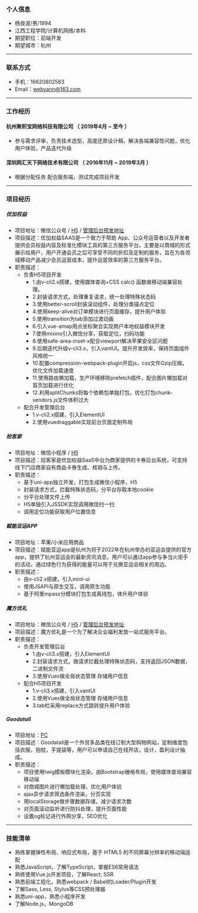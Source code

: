 ### 个人信息

 - 杨良波/男/1994
 - 江西工程学院/计算机网络/本科
 - 期望职位：前端开发
 - 期望城市：杭州

---

### 联系方式

- 手机：16620802583
- Email：webyann@163.com

---

### 工作经历

#### 杭州聚积宝网络科技有限公司 （ 2019年4月 ~ 至今 ）
  - 参与需求评审，负责技术选型，高度还原设计稿，解决各端兼容性问题，优化用户体验，产品迭代升级


#### 深圳网汇天下网络技术有限公司 （ 2016年11月 ~ 2019年3月 ）
  - 根据分配任务 配合服务端，测试完成项目开发

---

### 项目经历

##### 优加权益

  - 项目地址：微信公众号 / [H5](https://v.urpass.cn/f/q/100000.html) / [管理后台预发地址](https://prev-vip.urpass.cn/admin/index.html#/)
  - 项目描述：优加权益SAAS是一个致力于帮助 App、公众号运营者以及开发者提供会员权益内容及标准化模块工具的第三方服务平台。主要是以商城的形式展示给用户，用户开通会员之后可享受不同的折扣及定制的服务，旨在为各领域移动产品减少会员运营成本，提升运营效率的第三方服务平台。
  - 职责描述：
    - 负责H5项目开发
      - 1.由v-cli2.x搭建，使用媒体查询+CSS calc() 函数做移动端兼容处理。
      - 2.封装请求方式，处理重复请求，统一处理特殊状态码
      - 3.使用better-scroll封装滚动组件，处理分类锚点定位
      - 4.使用keep-alive对订单模块进行页面缓存，提升用户体验
      - 5.使用transition为tab添加过渡动画
      - 6.引入vue-amap用点坐标聚合实现商户本地权益模块开发
      - 7.使用mixins引入微信分享，获取定位，扫码功能
      - 8.使用safe-area-inset-x配合viewport解决苹果安全区问题
      - 9.后期迭代升级v-cli3.x，引入vantUI。提升开发效率，保持页面组件风格统一
      - 10.配置compression-webpack-plugin开启js，css文件Gzip压缩，优化文件加载速度
      - 11.使用路由懒加载，生产环境移除prefetch插件，配合图片懒加载对首页加载进行优化
      - 12.利用splitChunks将每个依赖包单独打包，优化打包chunk-vendors.js文件体积过大
    - 配合开发管理后台
      - 1.v-cli2.x搭建，引入ElementUI
      - 2.使用vuedraggable实现前台页面定制布局

##### 拾客家

  - 项目地址：微信小程序 / [H5](http://v.urpass.cn/cash/ticket/index.html/)
  - 项目描述：拾客家是优加权益SaaS中台为商家提供的卡券后台系统，可支持线下门店商家自有商品卡券生成、核销与上传。
  - 职责描述：
    - 基于uni-app独立开发，打包生成微信小程序，H5
    - 封装请求方式，拦截特殊状态码，分平台存取本地cookie
    - 分平台处理文件上传
    - H5单独引入JSSDK实现调用微信扫一扫
    - 调用定位功能获取用户位置信息

##### 赋能亚运APP
  - 项目地址：苹果/小米应用商品
  - 项目描述：赋能亚运app是杭州为将于2022年在杭州举办的亚运会提供的官方app，提供了杭州亚运会的最新资讯消息，用户可以通过app参与争当火炬手的活动，通过绿色行为获得的能量可以用于兑换亚运会相关的周边。
  - 职责描述：
    - 由v-cli2.x搭建，引入mint-ui
    - 使用JSAPI与原生交互，调用原生功能
    - 基于阿里mpass分模块打包生成离线包，体升用户体验

##### 魔方优礼
  - 项目地址：微信公众号 / [H5](http://m.cubegift.cn/vuepagehistory/home) / [管理后台预发地址](http://prev-admin.cubegift.cn/)
  - 项目描述：魔方优礼是一个为了解决企业福利发放一站式服务平台。
  - 职责描述：
    - 负责开发管理后台
      - 1.由v-cli3.x搭建，引入ElementUI
      - 2.封装请求方式，做请求拦截处理特殊状态码，支持返回JSON数据，二进制文件流
      - 3.使用Vuex做全局状态管理 存储用户信息
    - 配合H5项目开发
      - 1.v-cli3.x搭建，引入vantUI
      - 2.使用Vuex做全局状态管理 存储用户信息
      - 3.tab栏采用replace方式跳转提升用户体验

##### Goodatall

  - 项目地址：[PC](https://www.goodatall.com/)
  - 项目描述：Goodatall是一个外贸多品类在线订制大型购物网站，定制维度包括衣服，抱枕，手提袋等，用户可以申请自己在线开店，设计，盈利设计抽成。
  - 职责描述：
    - 项目使用twig模板模块化渲染，由Bootstrap栅格布局，使用媒体查询兼容移动端
    - 对商城图片进行懒加载处理，优化用户体验
    - ajax异步请求筛选条件渲染，分页实现
    - 用localStorage做步骤数据存储，减少请求次数
    - 对页面滚动监听进行防抖处理，提升页面性能
    - 设置og标记进行外网分享，SEO优化

---

### 技能清单
- 熟练掌握弹性布局、响应式布局，基于 HTML5 的不同屏幕分辨率的移动端适配
- 熟悉JavaScript，了解TypeScript，掌握ES6常用语法
- 熟练使用Vue.js开发项目，了解React, SSR
- 熟悉前端工程化，熟悉webpack / Babel的Loader/Plugin开发
- 了解Sass, Less, Stylus等CSS预处理器
- 熟悉uni-app，熟悉小程序开发
- 了解Node.js，MongoDB